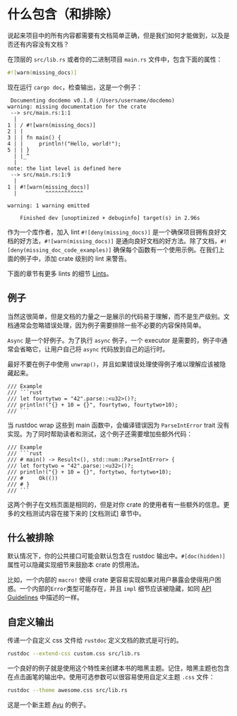 # 什么包含（和排除）

说起来项目中的所有内容都需要有文档简单正确，但是我们如何才能做到，以及是否还有内容没有文档？

在顶层的 `src/lib.rs` 或者你的二进制项目 `main.rs` 文件中，包含下面的属性：

```rust
#![warn(missing_docs)]
```

现在运行 `cargo doc`，检查输出，这是一个例子：

```text
 Documenting docdemo v0.1.0 (/Users/username/docdemo)
warning: missing documentation for the crate
 --> src/main.rs:1:1
  |
1 | / #![warn(missing_docs)]
2 | |
3 | | fn main() {
4 | |     println!("Hello, world!");
5 | | }
  | |_^
  |
note: the lint level is defined here
 --> src/main.rs:1:9
  |
1 | #![warn(missing_docs)]
  |         ^^^^^^^^^^^^

warning: 1 warning emitted

    Finished dev [unoptimized + debuginfo] target(s) in 2.96s
```

作为一个库作者，加入 lint `#![deny(missing_docs)]` 是一个确保项目拥有良好文档的好方法，`#![warn(missing_docs)]` 是通向良好文档的好方法。除了文档，`#![deny(missing_doc_code_examples)]` 确保每个函数有一个使用示例。在我们上面的例子中，添加 crate 级别的 lint 来警告。

下面的章节有更多 lints 的细节 [Lints][rustdoc-lints]。

## 例子

当然这很简单，但是文档的力量之一是展示的代码易于理解，而不是生产级别。文档通常会忽略错误处理，因为例子需要排除一些不必要的内容保持简单。

`Async` 是一个好例子。为了执行 `async` 例子，一个 executor 是需要的，例子中通常会省略它，让用户自己将 `async` 代码放到自己的运行时。

最好不要在例子中使用 `unwrap()`，并且如果错误处理使得例子难以理解应该被隐藏起来。

````text
/// Example
/// ```rust
/// let fourtytwo = "42".parse::<u32>()?;
/// println!("{} + 10 = {}", fourtytwo, fourtytwo+10);
/// ```
````

当 rustdoc wrap 这些到 main 函数中，会编译错误因为 `ParseIntError` trait 没有实现。为了同时帮助读者和测试，这个例子还需要增加些额外代码：

````text
/// Example
/// ```rust
/// # main() -> Result<(), std::num::ParseIntError> {
/// let fortytwo = "42".parse::<u32>()?;
/// println!("{} + 10 = {}", fortytwo, fortytwo+10);
/// #     Ok(())
/// # }
/// ```
````

这两个例子在文档页面是相同的，但是对你 crate 的使用者有一些额外的信息。更多的文档测试内容在接下来的 [文档测试] 章节中。

## 什么被排除

默认情况下，你的公共接口可能会默认包含在 rustdoc 输出中。`#[doc(hidden)]` 属性可以隐藏实现细节来鼓励本 crate 的惯用法。

比如，一个内部的 `macro!` 使得 crate 更容易实现如果对用户暴露会使得用户困惑。一个内部的`Error`类型可能存在，并且 `impl` 细节应该被隐藏，如同 [API Guidelines] 中描述的一样。

## 自定义输出

传递一个自定义 css 文件给 `rustdoc` 定义文档的款式是可行的。

```bash
rustdoc --extend-css custom.css src/lib.rs
```

一个良好的例子就是使用这个特性来创建本书的暗黑主题。记住，暗黑主题也包含在点击画笔的输出中。使用可选参数可以很容易使用自定义主题 `.css` 文件：

```bash
rustdoc --theme awesome.css src/lib.rs
```

这是一个新主题 [Ayu] 的例子。

[Ayu]: https://github.com/rust-lang/rust/blob/master/src/librustdoc/html/static/themes/ayu.css
[API Guidelines]: https://rust-lang.github.io/api-guidelines/documentation.html#rustdoc-does-not-show-unhelpful-implementation-details-c-hidden
[Documentation tests]: documentation-tests.md
[on this blog]: https://blog.guillaume-gomez.fr/articles/2016-09-16+Generating+doc+with+rustdoc+and+a+custom+theme
[rustdoc-lints]: lints.md
